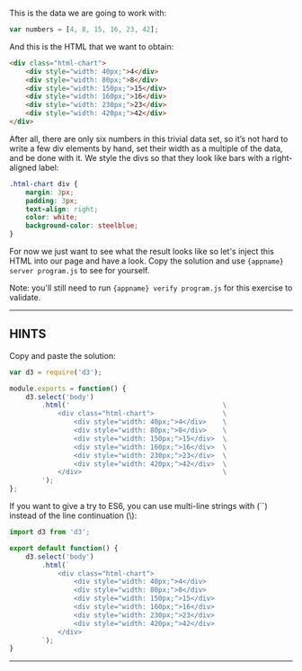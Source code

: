 This is the data we are going to work with:

```js
var numbers = [4, 8, 15, 16, 23, 42];
```

And this is the HTML that we want to obtain:

```html
<div class="html-chart">
    <div style="width: 40px;">4</div>
    <div style="width: 80px;">8</div>
    <div style="width: 150px;">15</div>
    <div style="width: 160px;">16</div>
    <div style="width: 230px;">23</div>
    <div style="width: 420px;">42</div>
</div>
```

After all, there are only six numbers in this trivial data set, so it’s not hard to write a few div elements by hand, set their width as a multiple of the data, and be done with it. We style the divs so that they look like bars with a right-aligned label:

```css
.html-chart div {
    margin: 3px;
    padding: 3px;
    text-align: right;
    color: white;
    background-color: steelblue;
}
```

For now we just want to see what the result looks like so let's inject this HTML into our page and have a look. Copy the solution and use `{appname} server program.js` to see for yourself.

Note: you'll still need to run `{appname} verify program.js` for this exercise to validate.

----------------------------------------------------------------------

## HINTS

Copy and paste the solution:

```js
var d3 = require('d3');

module.exports = function() {
    d3.select('body')
        .html('                                      \
            <div class="html-chart">                 \
                <div style="width: 40px;">4</div>    \
                <div style="width: 80px;">8</div>    \
                <div style="width: 150px;">15</div>  \
                <div style="width: 160px;">16</div>  \
                <div style="width: 230px;">23</div>  \
                <div style="width: 420px;">42</div>  \
            </div>                                   \
        ');
};
```

If you want to give a try to ES6, you can use multi-line strings with (\`\`) instead of the line continuation (\\):

```js
import d3 from 'd3';

export default function() {
    d3.select('body')
        .html(`
            <div class="html-chart">
                <div style="width: 40px;">4</div>
                <div style="width: 80px;">8</div>
                <div style="width: 150px;">15</div>
                <div style="width: 160px;">16</div>
                <div style="width: 230px;">23</div>
                <div style="width: 420px;">42</div>
            </div>
        `);
}
```

----------------------------------------------------------------------
